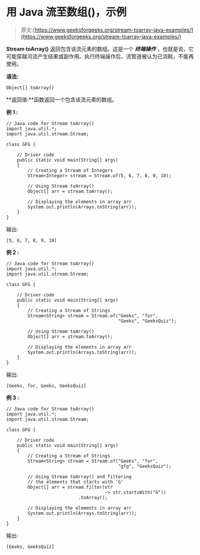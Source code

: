# 用 Java 流至数组()，示例

> 原文:[https://www.geeksforgeeks.org/stream-toarray-java-examples/](https://www.geeksforgeeks.org/stream-toarray-java-examples/)

**Stream toArray()** 返回包含该流元素的数组。这是一个 ***终端操作*** ，也就是说，它可能穿越河流产生结果或副作用。执行终端操作后，流管道被认为已消耗，不能再使用。

**语法:**

```
Object[] toArray()

```

**返回值:**函数返回一个包含该流元素的数组。

**例 1 :**

```
// Java code for Stream toArray()
import java.util.*;
import java.util.stream.Stream;

class GFG {

    // Driver code
    public static void main(String[] args)
    {
        // Creating a Stream of Integers
        Stream<Integer> stream = Stream.of(5, 6, 7, 8, 9, 10);

        // Using Stream toArray()
        Object[] arr = stream.toArray();

        // Displaying the elements in array arr
        System.out.println(Arrays.toString(arr));
    }
}
```

输出:

```
[5, 6, 7, 8, 9, 10]

```

**例 2 :**

```
// Java code for Stream toArray()
import java.util.*;
import java.util.stream.Stream;

class GFG {

    // Driver code
    public static void main(String[] args)
    {
        // Creating a Stream of Strings
        Stream<String> stream = Stream.of("Geeks", "for",
                                          "Geeks", "GeeksQuiz");

        // Using Stream toArray()
        Object[] arr = stream.toArray();

        // Displaying the elements in array arr
        System.out.println(Arrays.toString(arr));
    }
}
```

输出:

```
[Geeks, for, Geeks, GeeksQuiz]

```

**例 3 :**

```
// Java code for Stream toArray()
import java.util.*;
import java.util.stream.Stream;

class GFG {

    // Driver code
    public static void main(String[] args)
    {
        // Creating a Stream of Strings
        Stream<String> stream = Stream.of("Geeks", "for",
                                          "gfg", "GeeksQuiz");

        // Using Stream toArray() and filtering
        // the elements that starts with 'G'
        Object[] arr = stream.filter(str
                                     -> str.startsWith("G"))
                           .toArray();

        // Displaying the elements in array arr
        System.out.println(Arrays.toString(arr));
    }
}
```

输出:

```
[Geeks, GeeksQuiz]

```